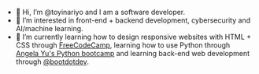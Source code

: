- 👋 Hi, I’m @toyinariyo and I am a software developer. 
- 👀 I’m interested in front-end + backend development, cybersecurity and AI/machine learning.
- 🌱 I’m currently learning how to design responsive websites with HTML + CSS through [FreeCodeCamp](https://www.freecodecamp.org/learn/2022/responsive-web-design/), learning how to use Python through [Angela Yu's Python bootcamp](https://www.udemy.com/course/100-days-of-code/) and learning back-end web development through [@bootdotdev](https://github.com/bootdotdev).

<!---
toyinariyo/toyinariyo is a ✨ special ✨ repository because its `README.md` (this file) appears on your GitHub profile.
You can click the Preview link to take a look at your changes.
--->
